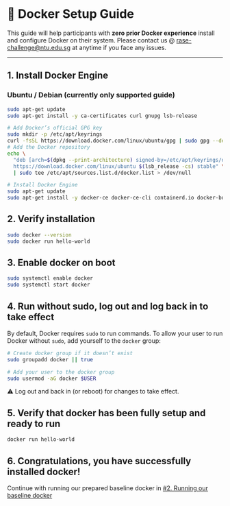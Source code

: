 
# 🐳 Docker Setup Guide


This guide will help participants with **zero prior Docker experience** install and configure Docker on their system. Please contact us @ rase-challenge@ntu.edu.sg at anytime if you face any issues. 

---

## 1. Install Docker Engine

### Ubuntu / Debian (currently only supported guide)
```bash
sudo apt-get update
sudo apt-get install -y ca-certificates curl gnupg lsb-release

# Add Docker’s official GPG key
sudo mkdir -p /etc/apt/keyrings
curl -fsSL https://download.docker.com/linux/ubuntu/gpg | sudo gpg --dearmor -o /etc/apt/keyrings/docker.gpg
# Add the Docker repository
echo \
  "deb [arch=$(dpkg --print-architecture) signed-by=/etc/apt/keyrings/docker.gpg] \
  https://download.docker.com/linux/ubuntu $(lsb_release -cs) stable" \
  | sudo tee /etc/apt/sources.list.d/docker.list > /dev/null

# Install Docker Engine
sudo apt-get update
sudo apt-get install -y docker-ce docker-ce-cli containerd.io docker-buildx-plugin docker-compose-plugin
```

## 2. Verify installation
```bash
sudo docker --version
sudo docker run hello-world
```

## 3. Enable docker on boot
```bash
sudo systemctl enable docker
sudo systemctl start docker
```


## 4. Run without sudo, log out and log back in to take effect

By default, Docker requires `sudo` to run commands. To allow your user to run Docker without `sudo`, add yourself to the `docker` group:

```bash
# Create docker group if it doesn’t exist
sudo groupadd docker || true

# Add your user to the docker group
sudo usermod -aG docker $USER
```
⚠️ Log out and back in (or reboot) for changes to take effect.


## 5. Verify that docker has been fully setup and ready to run 
```bash
docker run hello-world
```

## 6. Congratulations, you have successfully installed docker!
Continue with running our prepared baseline docker in [#2. Running our baseline docker](../README.md#22-running-our-baseline-docker)

